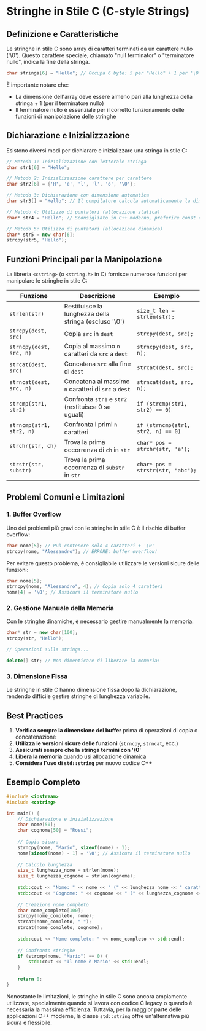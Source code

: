 # Stringhe in Stile C (C-style Strings)

## Definizione e Caratteristiche

Le stringhe in stile C sono array di caratteri terminati da un carattere nullo ('\0'). Questo carattere speciale, chiamato "null terminator" o "terminatore nullo", indica la fine della stringa.

```cpp
char stringa[6] = "Hello"; // Occupa 6 byte: 5 per "Hello" + 1 per '\0'
```

È importante notare che:
- La dimensione dell'array deve essere almeno pari alla lunghezza della stringa + 1 (per il terminatore nullo)
- Il terminatore nullo è essenziale per il corretto funzionamento delle funzioni di manipolazione delle stringhe

## Dichiarazione e Inizializzazione

Esistono diversi modi per dichiarare e inizializzare una stringa in stile C:

```cpp
// Metodo 1: Inizializzazione con letterale stringa
char str1[6] = "Hello";

// Metodo 2: Inizializzazione carattere per carattere
char str2[6] = {'H', 'e', 'l', 'l', 'o', '\0'};

// Metodo 3: Dichiarazione con dimensione automatica
char str3[] = "Hello"; // Il compilatore calcola automaticamente la dimensione

// Metodo 4: Utilizzo di puntatori (allocazione statica)
char* str4 = "Hello"; // Sconsigliato in C++ moderno, preferire const char*

// Metodo 5: Utilizzo di puntatori (allocazione dinamica)
char* str5 = new char[6];
strcpy(str5, "Hello");
```

## Funzioni Principali per la Manipolazione

La libreria `<cstring>` (o `<string.h>` in C) fornisce numerose funzioni per manipolare le stringhe in stile C:

| Funzione | Descrizione | Esempio |
|----------|-------------|--------|
| `strlen(str)` | Restituisce la lunghezza della stringa (escluso '\0') | `size_t len = strlen(str);` |
| `strcpy(dest, src)` | Copia `src` in `dest` | `strcpy(dest, src);` |
| `strncpy(dest, src, n)` | Copia al massimo `n` caratteri da `src` a `dest` | `strncpy(dest, src, n);` |
| `strcat(dest, src)` | Concatena `src` alla fine di `dest` | `strcat(dest, src);` |
| `strncat(dest, src, n)` | Concatena al massimo `n` caratteri di `src` a `dest` | `strncat(dest, src, n);` |
| `strcmp(str1, str2)` | Confronta `str1` e `str2` (restituisce 0 se uguali) | `if (strcmp(str1, str2) == 0)` |
| `strncmp(str1, str2, n)` | Confronta i primi `n` caratteri | `if (strncmp(str1, str2, n) == 0)` |
| `strchr(str, ch)` | Trova la prima occorrenza di `ch` in `str` | `char* pos = strchr(str, 'a');` |
| `strstr(str, substr)` | Trova la prima occorrenza di `substr` in `str` | `char* pos = strstr(str, "abc");` |

## Problemi Comuni e Limitazioni

### 1. Buffer Overflow

Uno dei problemi più gravi con le stringhe in stile C è il rischio di buffer overflow:

```cpp
char nome[5]; // Può contenere solo 4 caratteri + '\0'
strcpy(nome, "Alessandro"); // ERRORE: buffer overflow!
```

Per evitare questo problema, è consigliabile utilizzare le versioni sicure delle funzioni:

```cpp
char nome[5];
strncpy(nome, "Alessandro", 4); // Copia solo 4 caratteri
nome[4] = '\0'; // Assicura il terminatore nullo
```

### 2. Gestione Manuale della Memoria

Con le stringhe dinamiche, è necessario gestire manualmente la memoria:

```cpp
char* str = new char[100];
strcpy(str, "Hello");

// Operazioni sulla stringa...

delete[] str; // Non dimenticare di liberare la memoria!
```

### 3. Dimensione Fissa

Le stringhe in stile C hanno dimensione fissa dopo la dichiarazione, rendendo difficile gestire stringhe di lunghezza variabile.

## Best Practices

1. **Verifica sempre la dimensione del buffer** prima di operazioni di copia o concatenazione
2. **Utilizza le versioni sicure delle funzioni** (`strncpy`, `strncat`, ecc.)
3. **Assicurati sempre che la stringa termini con '\0'**
4. **Libera la memoria** quando usi allocazione dinamica
5. **Considera l'uso di `std::string`** per nuovo codice C++

## Esempio Completo

```cpp
#include <iostream>
#include <cstring>

int main() {
    // Dichiarazione e inizializzazione
    char nome[50];
    char cognome[50] = "Rossi";
    
    // Copia sicura
    strncpy(nome, "Mario", sizeof(nome) - 1);
    nome[sizeof(nome) - 1] = '\0'; // Assicura il terminatore nullo
    
    // Calcolo lunghezza
    size_t lunghezza_nome = strlen(nome);
    size_t lunghezza_cognome = strlen(cognome);
    
    std::cout << "Nome: " << nome << " (" << lunghezza_nome << " caratteri)" << std::endl;
    std::cout << "Cognome: " << cognome << " (" << lunghezza_cognome << " caratteri)" << std::endl;
    
    // Creazione nome completo
    char nome_completo[100];
    strcpy(nome_completo, nome);
    strcat(nome_completo, " ");
    strcat(nome_completo, cognome);
    
    std::cout << "Nome completo: " << nome_completo << std::endl;
    
    // Confronto stringhe
    if (strcmp(nome, "Mario") == 0) {
        std::cout << "Il nome è Mario" << std::endl;
    }
    
    return 0;
}
```

Nonostante le limitazioni, le stringhe in stile C sono ancora ampiamente utilizzate, specialmente quando si lavora con codice C legacy o quando è necessaria la massima efficienza. Tuttavia, per la maggior parte delle applicazioni C++ moderne, la classe `std::string` offre un'alternativa più sicura e flessibile.
